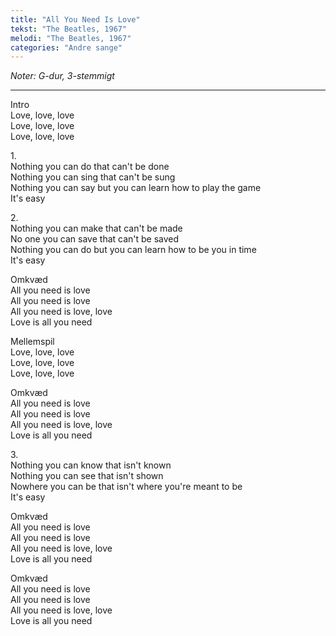 ```yaml
---
title: "All You Need Is Love"
tekst: "The Beatles, 1967"
melodi: "The Beatles, 1967"
categories: "Andre sange"
---
```

*Noter: G-dur, 3-stemmigt* <br>

***

Intro<br>
Love, love, love<br>
Love, love, love<br>
Love, love, love<br>

1\.\
Nothing you can do that can't be done<br>
Nothing you can sing that can't be sung<br>
Nothing you can say but you can learn how to play the game<br>
It's easy<br>

2\.\
Nothing you can make that can't be made<br>
No one you can save that can't be saved<br>
Nothing you can do but you can learn how to be you in time<br>
It's easy<br>

Omkvæd<br>
All you need is love<br>
All you need is love<br>
All you need is love, love<br>
Love is all you need<br>

Mellemspil<br>
Love, love, love<br>
Love, love, love<br>
Love, love, love<br>

Omkvæd<br>
All you need is love<br>
All you need is love<br>
All you need is love, love<br>
Love is all you need<br>

3\.\
Nothing you can know that isn't known<br>
Nothing you can see that isn't shown<br>
Nowhere you can be that isn't where you're meant to be<br>
It's easy<br>

Omkvæd<br>
All you need is love<br>
All you need is love<br>
All you need is love, love<br>
Love is all you need<br>

Omkvæd<br>
All you need is love<br>
All you need is love<br>
All you need is love, love<br>
Love is all you need<br>
